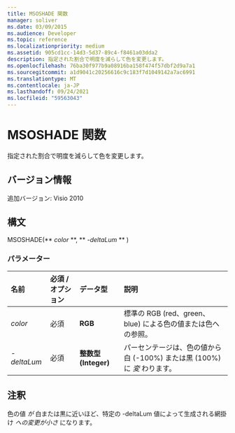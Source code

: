 ```yaml
---
title: MSOSHADE 関数
manager: soliver
ms.date: 03/09/2015
ms.audience: Developer
ms.topic: reference
ms.localizationpriority: medium
ms.assetid: 905cd1cc-14d3-5d37-89c4-f8461a03dda2
description: 指定された割合で明度を減らして色を変更します。
ms.openlocfilehash: 76ba30f977b9a08916ba158f474f57dbf2d9a7a1
ms.sourcegitcommit: a1d9041c20256616c9c183f7d1049142a7ac6991
ms.translationtype: MT
ms.contentlocale: ja-JP
ms.lasthandoff: 09/24/2021
ms.locfileid: "59563043"
---
```

# <a name="msoshade-function"></a>MSOSHADE 関数

指定された割合で明度を減らして色を変更します。
  
## <a name="version-information"></a>バージョン情報

追加バージョン: Visio 2010
 
  
## <a name="syntax"></a>構文

MSOSHADE(** *color* **, ** *-deltaLum* ** ) 
  
### <a name="parameters"></a>パラメーター

|**名前**|**必須 / オプション**|**データ型**|**説明**|
|:-----|:-----|:-----|:-----|
| _color_ <br/> |必須  <br/> |**RGB** <br/> |標準の RGB (red、green、blue) による色の値または色への参照。  <br/> |
| _-deltaLum_ <br/> |必須  <br/> |**整数型 (Integer)** <br/> |パーセンテージは、色の値から白 (-100%) または黒 (100%) に  _変_ わります。  <br/> |
   
## <a name="remarks"></a>注釈

色の値  _が_ 白または黒に近いほど、特定の -deltaLum 値によって生成される網掛け  _への変更が小さ_ になります。 
  

